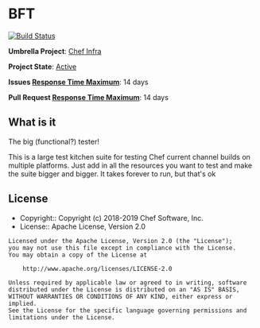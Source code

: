 # BFT

[![Build Status](https://travis-ci.org/chef/bft.svg?branch=master)](https://travis-ci.org/chef/bft)

**Umbrella Project**: [Chef Infra](https://github.com/chef/chef-oss-practices/blob/master/projects/chef-infra.md)

**Project State**: [Active](https://github.com/chef/chef-oss-practices/blob/master/repo-management/repo-states.md#active)

**Issues [Response Time Maximum](https://github.com/chef/chef-oss-practices/blob/master/repo-management/repo-states.md)**: 14 days

**Pull Request [Response Time Maximum](https://github.com/chef/chef-oss-practices/blob/master/repo-management/repo-states.md)**: 14 days

## What is it

The big (functional?) tester!

This is a large test kitchen suite for testing Chef current channel builds on multiple platforms. Just add in all the resources you want to test and make the suite bigger and bigger. It takes forever to run, but that's ok

## License

- Copyright:: Copyright (c) 2018-2019 Chef Software, Inc.
- License:: Apache License, Version 2.0

```text
Licensed under the Apache License, Version 2.0 (the "License");
you may not use this file except in compliance with the License.
You may obtain a copy of the License at

    http://www.apache.org/licenses/LICENSE-2.0

Unless required by applicable law or agreed to in writing, software
distributed under the License is distributed on an "AS IS" BASIS,
WITHOUT WARRANTIES OR CONDITIONS OF ANY KIND, either express or implied.
See the License for the specific language governing permissions and
limitations under the License.
```
